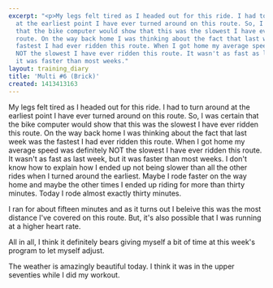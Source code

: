 ```yaml
---
excerpt: "<p>My legs felt tired as I headed out for this ride. I had to turn around
  at the earliest point I have ever turned around on this route. So, I was certain
  that the bike computer would show that this was the slowest I have ever ridden this
  route. On the way back home I was thinking about the fact that last week was the
  fastest I had ever ridden this route. When I got home my average speed was definitely
  NOT the slowest I have ever ridden this route. It wasn't as fast as last week, but
  it was faster than most weeks."
layout: training_diary
title: 'Multi #6 (Brick)'
created: 1413413163
---
```

<p>My legs felt tired as I headed out for this ride. I had to turn around at the earliest point I have ever turned around on this route. So, I was certain that the bike computer would show that this was the slowest I have ever ridden this route. On the way back home I was thinking about the fact that last week was the fastest I had ever ridden this route. When I got home my average speed was definitely NOT the slowest I have ever ridden this route. It wasn't as fast as last week, but it was faster than most weeks. I don't know how to explain how I ended up not being slower than all the other rides when I turned around the earliest. Maybe I rode faster on the way home and maybe the other times I ended up riding for more than thirty minutes. Today I rode almost exactly thirty minutes.</p><p>I ran for about fifteen minutes and as it turns out I beleive this was the most distance I've covered on this route. But, it's also possible that I was running at a higher heart rate.</p><p>All in all, I think it definitely bears giving myself a bit of time at this week's program to let myself adjust.</p><p>The weather is amazingly beautiful today. I think it was in the upper seventies while I did my workout.</p>

